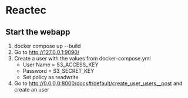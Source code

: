 # Reactec

## Start the webapp
1. docker compose up --build
2. Go to http://127.0.0.1:9090/
3. Create a user with the values from docker-compose.yml 
    - User Name = S3_ACCESS_KEY
    - Password = S3_SECRET_KEY
    - Set policy as readwrite
4. Go to http://0.0.0.0:8000/docs#/default/create_user_users__post and create an user

